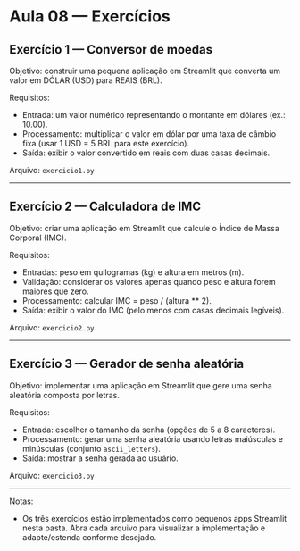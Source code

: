 # Aula 08 — Exercícios

## Exercício 1 — Conversor de moedas

Objetivo: construir uma pequena aplicação em Streamlit que converta um valor em DÓLAR (USD) para REAIS (BRL).

Requisitos:
- Entrada: um valor numérico representando o montante em dólares (ex.: 10.00).
- Processamento: multiplicar o valor em dólar por uma taxa de câmbio fixa (usar 1 USD = 5 BRL para este exercício).
- Saída: exibir o valor convertido em reais com duas casas decimais.

Arquivo: `exercicio1.py`

---

## Exercício 2 — Calculadora de IMC

Objetivo: criar uma aplicação em Streamlit que calcule o Índice de Massa Corporal (IMC).

Requisitos:
- Entradas: peso em quilogramas (kg) e altura em metros (m).
- Validação: considerar os valores apenas quando peso e altura forem maiores que zero.
- Processamento: calcular IMC = peso / (altura ** 2).
- Saída: exibir o valor do IMC (pelo menos com casas decimais legíveis).

Arquivo: `exercicio2.py`

---

## Exercício 3 — Gerador de senha aleatória

Objetivo: implementar uma aplicação em Streamlit que gere uma senha aleatória composta por letras.

Requisitos:
- Entrada: escolher o tamanho da senha (opções de 5 a 8 caracteres).
- Processamento: gerar uma senha aleatória usando letras maiúsculas e minúsculas (conjunto `ascii_letters`).
- Saída: mostrar a senha gerada ao usuário.

Arquivo: `exercicio3.py`

---

Notas:
- Os três exercícios estão implementados como pequenos apps Streamlit nesta pasta. Abra cada arquivo para visualizar a implementação e adapte/estenda conforme desejado.
